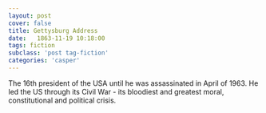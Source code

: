 ```yaml
---
layout: post
cover: false
title: Gettysburg Address
date:   1863-11-19 10:18:00
tags: fiction
subclass: 'post tag-fiction'
categories: 'casper'
---
```



The 16th president of the USA until he was assassinated in April of 1963. He led the US through its Civil War - its bloodiest and greatest moral, constitutional and political crisis.
